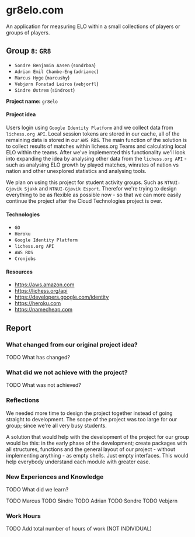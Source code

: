 # gr8elo.com

An application for measuring ELO within a small collections of players or groups of players.

## Group `8`: `GR8`

* `Sondre Benjamin Aasen` (`sondrbaa`)
* `Adrian Emil Chambe-Eng` (`adrianec`)
* `Marcus Hyge`  (`marcushy`)
* `Vebjørn Fonstad Leiros` (`vebjorfl`)
* `Sindre Østrem` (`sindrost`)

**Project name:** `gr8elo`

#### Project idea

Users login using `Google Identity Platform` and we collect data from `lichess.org API`. Local session tokens are stored in our cache, all of the remaining data is stored in our `AWS RDS`. The main function of the solution is to collect results of matches within lichess.org Teams and calculating local ELO within the teams. After we've implemented this functionality we'll look into expanding the idea by analysing other data from the `lichess.org API` - such as analysing ELO growth by played matches, winrates of nation vs nation and other unexplored statistics and analysing tools.

We plan on using this project for student activity groups. Such as `NTNUI-Gjøvik Sjakk` and `NTNUI-Gjøvik Esport`. Therefor we're trying to design everything to be as flexible as possible now - so that we can more easily continue the project after the Cloud Technologies project is over.

#### Technologies

* `GO`
* `Heroku`
* `Google Identity Platform`
* `lichess.org API`
* `AWS RDS`
* `Cronjobs`

#### Resources

* https://aws.amazon.com
* https://lichess.org/api
* https://developers.google.com/identity
* https://heroku.com
* https://namecheap.com

## Report

### What changed from our original project idea?

TODO What has changed?

### What did we not achieve with the project?

TODO What was not achieved?

### Reflections

We needed more time to design the project together instead of going straight to development. The scope of the project was too large for our group; since we're all very busy students.

A solution that would help with the development of the project for our group would be this: in the early phase of the development; create packages with all structures, functions and the general layout of our project - without implementing anything - as empty shells. Just empty interfaces. This would help everybody understand each module with greater ease.

### New Experiences and Knowledge

TODO What did we learn?

TODO Marcus
TODO Sindre
TODO Adrian
TODO Sondre
TODO Vebjørn

### Work Hours

TODO Add total number of hours of work (NOT INDIVIDUAL)
